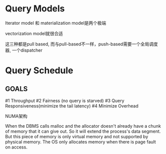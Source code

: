 # Query Models

Iterator model 和 materialization model是两个极端

vectorization model就很合适

这三种都是pull based, 而与pull-based不一样，push-based需要一个全局调度器, 一个dispatcher

# Query Schedule

## GOALS

#1 Throughput
#2 Fairness (no query is starved)
#3 Query Responsiveness(minimize the tail latency)
#4 Minimize Overhead

NUMA架构

When the DBMS calls malloc and the allocator doesn't already have a chunk of memory that it can give out. So it will extend the process's data segment. But this piece of memory is only virtual memory and not supported by physical memory. The OS only allocates memory when there is page fault on access.


